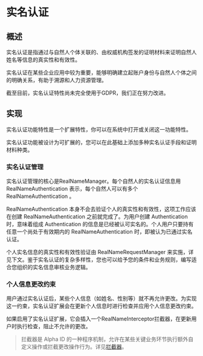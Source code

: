 # 实名认证

## 概述

实名认证是指通过与自然人个体关联的、由权威机构签发的证明材料来证明自然人姓名等信息的真实性和有效性。

实名认证在某些企业应用中较为重要，能够明确建立起账户身份与自然人个体之间的明确关系，有助于溯源和人力资源管理。

截至目前，实名认证特性尚未完全使用于GDPR，我们正在努力改进。

## 实现

实名认证功能特性是一个扩展特性，你可以在系统中打开或关闭这一功能特性。

实名认证功能被设计为可扩展的，您可以在此基础上添加多种实名认证手段和证明材料种类。

### 实名认证管理

实名认证管理的核心是RealNameManager。每个自然人的实名认证信息用 RealNameAuthentication 表示，每个自然人可以有多个 RealNameAuthentication 。

RealNameAuthentication 本身不会去验证个人的真实性和有效性，这项工作应该在创建 RealNameAuthentication 之前就完成了。为用户创建 Authentication 时，意味着组成 Authentication 的信息是已经被认可实名的。个人用户只要持有任意一个尚处于有效期内的 RealNameAuthentication 时，即被认为已通过实名认证。

个人实名信息的真实性和有效性验证由 RealNameRequestManager 来实施，详见下文。鉴于实名认证的复杂多样性，您也可以给予您的条件和业务规则，编写适合您组织的实名信息审核业务逻辑。

### 个人信息更改约束

用户通过实名认证后，某些个人信息（如姓名、性别等）就不再允许更改。为实现这一约束，实名认证扩展会在更新个人信息时进行检查并应用个人信息更改约束。

如果启用了实名认证扩展，它会插入一个RealNameInterceptor拦截器，在更新用户时执行检查，阻止不允许的更改。

> 拦截器是 Alpha ID 的一种程序机制，允许在某些关键业务环节执行额外自定义操作或拦截更改操作行为。详见[拦截器]()。